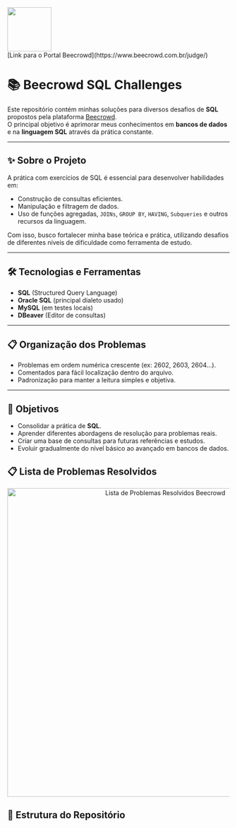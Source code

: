 <div>
 <a href="https://judge.beecrowd.com/pt/problems/index/9"><img src="https://resources.beecrowd.com.br/judge/img/5.0/logo-beecrowd.png?1635097036" height="100"></a>
</div>
[Link para o Portal Beecrowd](https://www.beecrowd.com.br/judge/)

# 📚 Beecrowd SQL Challenges

Este repositório contém minhas soluções para diversos desafios de **SQL** propostos pela plataforma [Beecrowd](https://www.beecrowd.com.br/).  
O principal objetivo é aprimorar meus conhecimentos em **bancos de dados** e na **linguagem SQL** através da prática constante.

---

## ✨ Sobre o Projeto

A prática com exercícios de SQL é essencial para desenvolver habilidades em:

- Construção de consultas eficientes.
- Manipulação e filtragem de dados.
- Uso de funções agregadas, `JOINs`, `GROUP BY`, `HAVING`, `Subqueries` e outros recursos da linguagem.

Com isso, busco fortalecer minha base teórica e prática, utilizando desafios de diferentes níveis de dificuldade como ferramenta de estudo.

---

## 🛠 Tecnologias e Ferramentas

- **SQL** (Structured Query Language)
- **Oracle SQL** (principal dialeto usado)
- **MySQL** (em testes locais)
- **DBeaver** (Editor de consultas)

---
## 📋 Organização dos Problemas

- Problemas em ordem numérica crescente (ex: 2602, 2603, 2604...).
- Comentados para fácil localização dentro do arquivo.
- Padronização para manter a leitura simples e objetiva.

---

## 🎯 Objetivos

- Consolidar a prática de **SQL**.
- Aprender diferentes abordagens de resolução para problemas reais.
- Criar uma base de consultas para futuras referências e estudos.
- Evoluir gradualmente do nível básico ao avançado em bancos de dados.

## 📋 Lista de Problemas Resolvidos

<p align="center">
  <img src="https://raw.githubusercontent.com/seu-usuario/seu-repositorio/main/caminho-da-imagem.png" alt="Lista de Problemas Resolvidos Beecrowd" width="700"/>
</p>

## 🧩 Estrutura do Repositório

